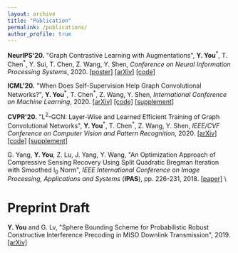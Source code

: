 ```yaml
---
layout: archive
title: "Publication"
permalink: /publications/
author_profile: true
---
```


**NeurIPS'20.** "Graph Contrastive Learning with Augmentations", **Y. You**<sup>\*</sup>, T. Chen<sup>\*</sup>, Y. Sui, T. Chen, Z. Wang, Y. Shen, *Conference on Neural Information Processing Systems*, 2020.
[[poster]](https://yyou1996.github.io/files/neurips2020_graphcl_poster.pdf) [[arXiv]](https://arxiv.org/abs/2010.13902) [[code]](https://github.com/Shen-Lab/GraphCL)

**ICML'20.** "When Does Self-Supervision Help Graph Convolutional Networks?", **Y. You**<sup>\*</sup>, T. Chen<sup>\*</sup>, Z. Wang, Y. Shen, *International Conference on Machine Learning*, 2020.
[[arXiv]](https://arxiv.org/abs/2006.09136) [[code]](https://github.com/Shen-Lab/SS-GCNs) [[supplement]](https://yyou1996.github.io/files/icml2020_ssgcn_supplement.pdf)

**CVPR'20.** "L<sup>2</sup>-GCN: Layer-Wise and Learned Efficient Training of Graph Convolutional Networks", **Y. You**<sup>\*</sup>, T. Chen<sup>\*</sup>, Z. Wang, Y. Shen, *IEEE/CVF Conference on Computer Vision and Pattern Recognition*, 2020.
[[arXiv]](https://arxiv.org/abs/2003.13606) [[code]](https://github.com/TAMU-VITA/L2-GCN) [[supplement]](https://yyou1996.github.io/files/cvpr2020_l2gcn_supplement.pdf)

G. Yang, **Y. You**, Z. Lu, J. Yang, Y. Wang, "An Optimization Approach of Compressive Sensing Recovery Using Split Quadratic Bregman Iteration with Smoothed l<sub>0</sub> Norm", *IEEE International Conference on Image Processing, Applications and Systems* (**IPAS**), pp. 226-231, 2018. [[paper]](https://ieeexplore.ieee.org/abstract/document/8708870) \\
<br />

Preprint Draft
=====
**Y. You** and G. Lv, "Sphere Bounding Scheme for Probabilistic Robust Constructive Interference Precoding in MISO Downlink Transmission", 2019. [[arXiv]](https://arxiv.org/abs/1903.04740)

